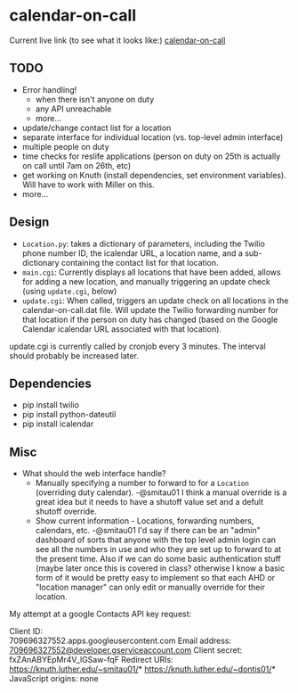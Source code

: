 calendar-on-call
================

Current live link (to see what it looks like:) [calendar-on-call](http://dev.isaacdontjelindell.com/calendar-on-call/main.cgi)


TODO
-------
* Error handling!
  - when there isn't anyone on duty
  - any API unreachable
  - more...
* update/change contact list for a location
* separate interface for individual location (vs. top-level admin interface)
* multiple people on duty
* time checks for reslife applications (person on duty on 25th is actually on call until 7am on 26th, etc)
* get working on Knuth (install dependencies, set environment variables). Will have to work with Miller on this.
* more...



Design
-------
* `Location.py`: takes a dictionary of parameters, including the Twilio phone number ID, the icalendar URL, a location name, and a sub-dictionary containing the contact list for that location.
* `main.cgi`: Currently displays all locations that have been added, allows for adding a new location, and manually triggering an update check (using `update.cgi`, below)
* `update.cgi`: When called, triggers an update check on all locations in the calendar-on-call.dat file. Will update the Twilio forwarding number for that location if the person on duty has changed (based on the Google Calendar icalendar URL associated with that location).

update.cgi is currently called by cronjob every 3 minutes. The interval should probably be increased later.

Dependencies
----------
* pip install twilio
* pip install python-dateutil
* pip install icalendar


Misc
-------
* What should the web interface handle? 
  * Manually specifying a number to forward to for a `Location` (overriding duty calendar).
	-@smitau01 I think a manual override is a great idea but it needs to have a shutoff value set and a defult shutoff override.
  * Show current information - Locations, forwarding numbers, calendars, etc.
	-@smitau01 I'd say if there can be an "admin" dashboard of sorts that anyone with the top level admin login can see all the numbers in use and who they are set up to forward to at the present time.
	  Also if we can do some basic authentication stuff (maybe later once this is covered in class? otherwise I know a basic form of it would be pretty easy to implement so that each AHD or "location manager" can only edit or manually override for their location.


My attempt at a google Contacts API key request:

Client ID:	
709696327552.apps.googleusercontent.com
Email address:	
709696327552@developer.gserviceaccount.com
Client secret:	
fxZAnABYEpMr4V_lGSaw-fqF
Redirect URIs:	https://knuth.luther.edu/~smitau01/*
https://knuth.luther.edu/~dontis01/*
JavaScript origins:	none
